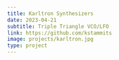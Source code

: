 ```yaml
---
title: Karltron Synthesizers
date: 2023-04-21
subtitle: Triple Triangle VCO/LFO
link: https://github.com/kstammits
image: projects/karltron.jpg
type: project
---
```

